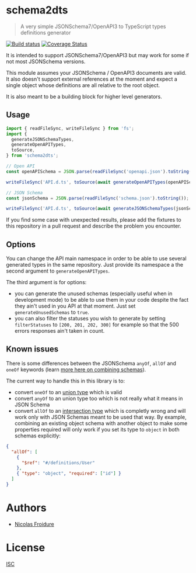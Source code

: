 [//]: # ( )
[//]: # (This file is automatically generated by a `metapak`)
[//]: # (module. Do not change it  except between the)
[//]: # (`content:start/end` flags, your changes would)
[//]: # (be overridden.)
[//]: # ( )
# schema2dts
> A very simple JSONSchema7/OpenAPI3 to TypeScript types definitions generator

[![Build status](https://travis-ci.com/nfroidure/schema2dts.svg?branch=master)](https://travis-ci.com/github/nfroidure/schema2dts)
[![Coverage Status](https://coveralls.io/repos/github/nfroidure/schema2dts/badge.svg?branch=master)](https://coveralls.io/github/nfroidure/schema2dts?branch=master)


[//]: # (::contents:start)

It is intended to support JSONSchema7/OpenAPI3 but may work for some if not most
JSONSchema versions.

This module assumes your JSONSchema / OpenAPI3 documents are valid. It also
doesn't support external references at the moment and expect a single object
whose definitions are all relative to the root object.

It is also meant to be a building block for higher level generators.

## Usage

```ts
import { readFileSync, writeFileSync } from 'fs';
import {
  generateJSONSchemaTypes,
  generateOpenAPITypes,
  toSource,
} from 'schema2dts';

// Open API
const openAPISchema = JSON.parse(readFileSync('openapi.json').toString());

writeFileSync('API.d.ts', toSource(await generateOpenAPITypes(openAPISchema)));

// JSON Schema
const jsonSchema = JSON.parse(readFileSync('schema.json').toString());

writeFileSync('API.d.ts', toSource(await generateJSONSchemaTypes(jsonSchema)));
```

If you find some case with unexpected results, please add the fixtures to this
repository in a pull request and describe the problem you encounter.

## Options

You can change the API main namespace in order to be able to use several
generated types in the same repository. Just provide its namespace a the second
argument to `generateOpenAPITypes`.

The third argument is for options:

- you can generate the unused schemas (especially useful when in development
  mode) to be able to use them in your code despite the fact they ain't used in
  you API at that moment. Just set `generateUnusedSchemas` to `true`.
- you can also filter the statuses you wish to generate by setting
  `filterStatuses` to `[200, 201, 202, 300]` for example so that the 500 errors
  responses ain't taken in count.

## Known issues

There is some differences between the JSONSchema `anyOf`, `allOf` and `oneOf`
keywords (learn
[more here on combining schemas](https://json-schema.org/understanding-json-schema/reference/combining.html)).

The current way to handle this in this library is to:

- convert `oneOf` to an
  [union type](https://www.typescriptlang.org/docs/handbook/unions-and-intersections.html#union-types)
  which is valid
- convert `anyOf` to an union type too which is not really what it means in JSON
  Schema
- convert `allOf` to an
  [intersection type](https://www.typescriptlang.org/docs/handbook/unions-and-intersections.html#intersection-types)
  which is completly wrong and will work only with JSON Schemas meant to be used
  that way. By example, combining an existing object schema with another object
  to make some properties required will only work if you set its type to
  `object` in both schemas explicitly:

```json
{
  "allOf": [
    {
      "$ref": "#/definitions/User"
    },
    { "type": "object", "required": ["id"] }
  ]
}
```

[//]: # (::contents:end)

# Authors
- [Nicolas Froidure](https://insertafter.com/en/index.html)

# License
[ISC](https://github.com/nfroidure/schema2dts/blob/master/LICENSE)

